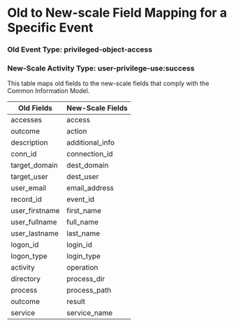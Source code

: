 Old to New-scale Field Mapping for a Specific Event
===================================================

### Old Event Type: privileged-object-access
### New-Scale Activity Type: user-privilege-use:success

This table maps old fields to the new-scale fields that comply with the Common Information Model.

| Old Fields     | New-Scale Fields |
| -------------- | ---------------- |
| accesses       | access           |
| outcome        | action           |
| description    | additional_info  |
| conn_id        | connection_id    |
| target_domain  | dest_domain      |
| target_user    | dest_user        |
| user_email     | email_address    |
| record_id      | event_id         |
| user_firstname | first_name       |
| user_fullname  | full_name        |
| user_lastname  | last_name        |
| logon_id       | login_id         |
| logon_type     | login_type       |
| activity       | operation        |
| directory      | process_dir      |
| process        | process_path     |
| outcome        | result           |
| service        | service_name     |